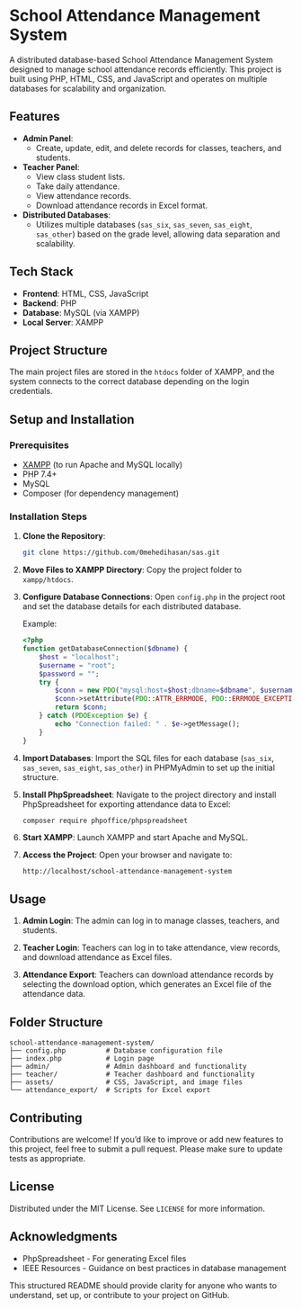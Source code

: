 # School Attendance Management System

A distributed database-based School Attendance Management System designed to manage school attendance records efficiently. This project is built using PHP, HTML, CSS, and JavaScript and operates on multiple databases for scalability and organization.

## Features

- **Admin Panel**:
  - Create, update, edit, and delete records for classes, teachers, and students.
- **Teacher Panel**:
  - View class student lists.
  - Take daily attendance.
  - View attendance records.
  - Download attendance records in Excel format.
- **Distributed Databases**:
  - Utilizes multiple databases (`sas_six`, `sas_seven`, `sas_eight`, `sas_other`) based on the grade level, allowing data separation and scalability.

## Tech Stack

- **Frontend**: HTML, CSS, JavaScript
- **Backend**: PHP
- **Database**: MySQL (via XAMPP)
- **Local Server**: XAMPP

## Project Structure

The main project files are stored in the `htdocs` folder of XAMPP, and the system connects to the correct database depending on the login credentials.

## Setup and Installation

### Prerequisites

- [XAMPP](https://www.apachefriends.org/index.html) (to run Apache and MySQL locally)
- PHP 7.4+
- MySQL
- Composer (for dependency management)

### Installation Steps

1. **Clone the Repository**:
   ```bash
   git clone https://github.com/0mehedihasan/sas.git
   ```

2. **Move Files to XAMPP Directory**:
   Copy the project folder to `xampp/htdocs`.

3. **Configure Database Connections**:
   Open `config.php` in the project root and set the database details for each distributed database.

   Example:
   ```php
   <?php
   function getDatabaseConnection($dbname) {
       $host = "localhost";
       $username = "root";
       $password = "";
       try {
           $conn = new PDO("mysql:host=$host;dbname=$dbname", $username, $password);
           $conn->setAttribute(PDO::ATTR_ERRMODE, PDO::ERRMODE_EXCEPTION);
           return $conn;
       } catch (PDOException $e) {
           echo "Connection failed: " . $e->getMessage();
       }
   }
   ```

4. **Import Databases**:
   Import the SQL files for each database (`sas_six`, `sas_seven`, `sas_eight`, `sas_other`) in PHPMyAdmin to set up the initial structure.

5. **Install PhpSpreadsheet**:
   Navigate to the project directory and install PhpSpreadsheet for exporting attendance data to Excel:
   ```bash
   composer require phpoffice/phpspreadsheet
   ```

6. **Start XAMPP**:
   Launch XAMPP and start Apache and MySQL.

7. **Access the Project**:
   Open your browser and navigate to:
   ```
   http://localhost/school-attendance-management-system
   ```

## Usage

1. **Admin Login**:
   The admin can log in to manage classes, teachers, and students.

2. **Teacher Login**:
   Teachers can log in to take attendance, view records, and download attendance as Excel files.

3. **Attendance Export**:
   Teachers can download attendance records by selecting the download option, which generates an Excel file of the attendance data.

## Folder Structure

```
school-attendance-management-system/
├── config.php          # Database configuration file
├── index.php           # Login page
├── admin/              # Admin dashboard and functionality
├── teacher/            # Teacher dashboard and functionality
├── assets/             # CSS, JavaScript, and image files
└── attendance_export/  # Scripts for Excel export
```

## Contributing

Contributions are welcome! If you’d like to improve or add new features to this project, feel free to submit a pull request. Please make sure to update tests as appropriate.

## License

Distributed under the MIT License. See `LICENSE` for more information.

## Acknowledgments

- PhpSpreadsheet - For generating Excel files
- IEEE Resources - Guidance on best practices in database management

This structured README should provide clarity for anyone who wants to understand, set up, or contribute to your project on GitHub.
